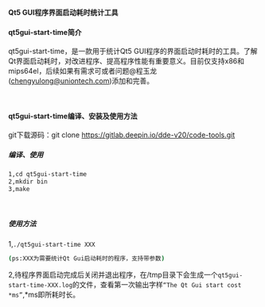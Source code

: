 

**Qt5 GUI程序界面启动耗时统计工具**

#### qt5gui-start-time简介

qt5gui-start-time，是一款用于统计Qt5 GUI程序的界面启动时耗时的工具。了解Qt界面启动耗时，对改进程序、提高程序性能有重要意义。目前仅支持x86和mips64el，后续如果有需求可或者问题@程玉龙(chengyulong@uniontech.com)添加和完善。

<br>

#### qt5gui-start-time编译、安装及使用方法

git下载源码：git clone https://gitlab.deepin.io/dde-v20/code-tools.git

##### 编译、使用

```bash
1,cd qt5gui-start-time
2,mkdir bin
3,make
```

<br>

##### 使用方法

1,`./qt5gui-start-time XXX`

```bash
(ps:XXX为需要统计Qt Gui启动耗时的程序，支持带参数)
```

2,待程序界面启动完成后关闭并退出程序，在/tmp目录下会生成一个`qt5gui-start-time-XXX.log`的文件，查看第一次输出字样`“The Qt Gui start cost *ms”`,*ms即所耗时长。